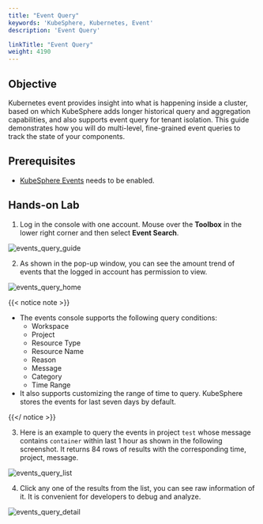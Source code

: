 ```yaml
---
title: "Event Query"
keywords: 'KubeSphere, Kubernetes, Event'
description: 'Event Query'

linkTitle: "Event Query"
weight: 4190
---
```


## Objective

Kubernetes event provides insight into what is happening inside a cluster, based on which KubeSphere adds longer historical query and aggregation capabilities, and also supports event query for tenant isolation. This guide demonstrates how you will do multi-level, fine-grained event queries to track the state of your components.

## Prerequisites

- [KubeSphere Events](../../../pluggable-components/events/) needs to be enabled.

## Hands-on Lab

1. Log in the console with one account. Mouse over the **Toolbox** in the lower right corner and then select **Event Search**.

![events_query_guide](/images/docs/events/events_query_guide.png)

2. As shown in the pop-up window, you can see the amount trend of events that the logged in account has permission to view. 

![events_query_home](/images/docs/events/events_query_home.png)

{{< notice note >}}
- The events console supports the following query conditions:
    - Workspace
    - Project
    - Resource Type
    - Resource Name
    - Reason
    - Message
    - Category
    - Time Range
- It also supports customizing the range of time to query. KubeSphere stores the events for last seven days by default.

{{</ notice >}}

3. Here is an example to query the events in project `test` whose message contains `container` within last 1 hour as shown in the following screenshot. It returns 84 rows of results with the corresponding time, project, message.

![events_query_list](/images/docs/events/events_query_list.png)

4. Click any one of the results from the list, you can see raw information of it. It is convenient for developers to debug and analyze.

![events_query_detail](/images/docs/events/events_query_detail.png)